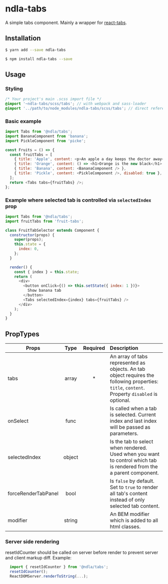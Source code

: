 # ndla-tabs

A simple tabs component. Mainly a wrapper for [react-tabs](https://github.com/reactjs/react-tabs).

## Installation

```sh
$ yarn add --save ndla-tabs
```

```sh
$ npm install ndla-tabs --save
```

## Usage

### Styling

```scss
/* Your project's main .scss import file */
@import '~ndla-tabs/scss/tabs'; // with webpack and sass-loader
@import '../path/to/node_modules/ndla-tabs/scss/tabs'; // direct reference
```

### Basic example

```js
import Tabs from '@ndla/tabs';
import BananaComponent from 'banana';
import PickleComponent from 'picke';

const Fruits = () => {
  const fruitTabs = [
    { title: 'Apple', content: <p>An apple a day keeps the doctor away</p> },
    { title: 'Orange', content: () => <h1>Orange is the new black</h1> },
    { title: 'Banana', content: <BananaComponent /> },
    { title: 'Pickle', content: <PickleComponent />, disabled: true }, // No vegetables allowed!
  ];
  return <Tabs tabs={fruitTabs} />;
};
```

### Example where selected tab is controlled via `selectedIndex` prop

```js
import Tabs from '@ndla/tabs';
import fruitTabs from 'fruit-tabs';

class FruitTabSelector extends Component {
  constructor(props) {
    super(props);
    this.state = {
      index: 0,
    };
  }

  render() {
    const { index } = this.state;
    return (
      <div>
        <button onClick={() => this.setState({ index: 1 })}>
          Show banana tab
        </button>
        <Tabs selectedIndex={index} tabs={fruitTabs} />
      </div>
    );
  }
}
```

## PropTypes

| Props               |  Type  | Required | Description                                                                                                                                    |
| ------------------- | :----: | :------: | :--------------------------------------------------------------------------------------------------------------------------------------------- |
| tabs                | array  |    \*    | An array of tabs represented as objects. An tab object requires the following properties: `title`, `content`. Property `disabled` is optional. |
| onSelect            |  func  |          | Is called when a tab is selected. Current index and last index will be passed as parameters.                                                   |
| selectedIndex       | object |          | Is the tab to select when rendered. Used when you want to control which tab is rendered from the a parent component.                           |
| forceRenderTabPanel |  bool  |          | Is `false` by default. Set to `true` to render all tab's content instead of only selected tab content.                                         |
| modifier            | string |          | An BEM modifier which is added to all html classes.                                                                                            |

### Server side rendering

resetIdCounter should be called on server before render to prevent server and client markup diff. Example:

```js
  import { resetIdCounter } from '@ndla/tabs';
  resetIdCounter();
  ReactDOMServer.renderToString(...);
```
